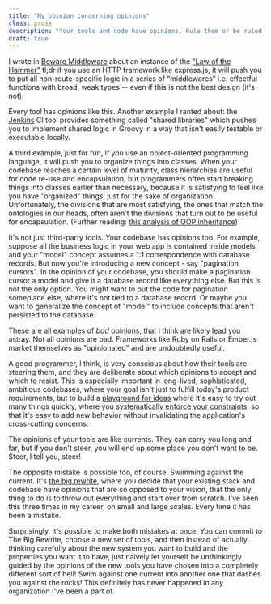 ```yaml
---
title: "My opinion concerning opinions"
class: prose
description: "Your tools and code have opinions. Rule them or be ruled!"
draft: true
---
```


I wrote in [Beware Middleware](/posts/2019-11-01-beware-middleware.html) about an instance of the ["Law of the Hammer"](https://en.wikipedia.org/wiki/Law_of_the_instrument) tl;dr if you use an HTTP framework like express.js, it will push you to put all non-route-specific logic in a series of “middlewares” i.e. effectful functions with broad, weak types -- even if this is not the best design (it's not).

Every tool has opinions like this. Another example I ranted about: the [Jenkins](/posts/2019-06-21-life-is-too-short-for-jenkins.html) CI tool provides something called "shared libraries" which pushes you to implement shared logic in Groovy in a way that isn't easily testable or executable locally.

A third example, just for fun, if you use an object-oriented programming language, it will push you to organize things into classes. When your codebase reaches a certain level of maturity, class hierarchies are useful for code re-use and encapsulation, but programmers often start breaking things into classes earlier than necessary, because it is satisfying to feel like you have "organized" things, just for the sake of organization. Unfortunately, the divisions that are most satisfying, the ones that match the ontologies in our heads, often aren't the divisions that turn out to be useful for encapsulation. (Further reading: [this analysis of OOP inheritance](https://www.sicpers.info/2018/03/why-inheritance-never-made-any-sense/))

It's not just third-party tools. Your codebase has opinions too. For example, suppose all the business logic in your web app is contained inside models, and your "model" concept assumes a 1:1 correspondence with database records. But now you're introducing a new concept - say "pagination cursors". In the opinion of your codebase, you should make a pagination cursor a model and give it a database record like everything else. But this is not the only option. You might want to put the code for pagination someplace else, where it's not tied to a database record. Or maybe you want to generalize the concept of "model" to include concepts that aren't persisted to the database.

These are all examples of *bad* opinions, that I think are likely lead you astray. Not all opinions are bad. Frameworks like Ruby on Rails or Ember.js market themselves as "opinionated" and are undoubtedly useful.

A good programmer, I think, is very conscious about how their tools are steering them, and they are deliberate about which opinions to accept and which to resist. This is especially important in long-lived, sophisticated, ambitious codebases, where your goal isn't just to fulfill today's product requirements, but to build a [playground for ideas](2019-05-23-fire.html) where it's easy to try out many things quickly, where you [systematically enforce your constraints](2021-04-24-behavior-constraining-features.html), so that it's easy to add new behavior without invalidating the application's cross-cutting concerns.

The opinions of your tools are like currents. They can carry you long and far, but if you don't steer, you will end up some place you don't want to be. Steer, I tell you, steer!

The opposite mistake is possible too, of course. Swimming against the current. It's [the big rewrite](https://www.joelonsoftware.com/2000/04/06/things-you-should-never-do-part-i/), where you decide that your existing stack and codebase have opinions that are so opposed to your vision, that the only thing to do is to throw out everything and start over from scratch. I've seen this three times in my career, on small and large scales. Every time it has been a mistake.

Surprisingly, it's possible to make both mistakes at once. You can commit to The Big Rewrite, choose a new set of tools, and then instead of actually thinking carefully about the new system you want to build and the properties you want it to have, just naively let yourself be unthinkingly guided by the opinions of the new tools you have chosen into a completely different sort of hell! Swim against one current into another one that dashes you against the rocks! This definitely has never happened in any organization I've been a part of.
